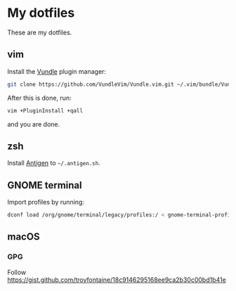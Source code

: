 # My dotfiles

These are my dotfiles.

## vim

Install the [Vundle] plugin manager:

```bash
git clone https://github.com/VundleVim/Vundle.vim.git ~/.vim/bundle/Vundle.vim
```

After this is done, run:

```bash
vim +PluginInstall +qall
```

and you are done.

[Vundle]:http://github.com/VundleVim/Vundle.vim

## zsh

Install [Antigen](https://github.com/zsh-users/antigen) to `~/.antigen.sh`.

## GNOME terminal

Import profiles by running:

```bash
dconf load /org/gnome/terminal/legacy/profiles:/ < gnome-terminal-profiles.dconf
```

## macOS

### GPG

Follow https://gist.github.com/troyfontaine/18c9146295168ee9ca2b30c00bd1b41e
